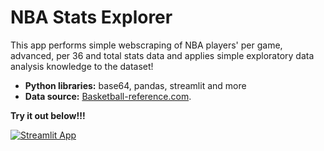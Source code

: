 # NBA Stats Explorer

This app performs simple webscraping of NBA players' per game, advanced, per 36 and total stats data and applies simple exploratory data analysis knowledge to the dataset!
* **Python libraries:** base64, pandas, streamlit and more
* **Data source:** [Basketball-reference.com](https://www.basketball-reference.com/).

**Try it out below!!!**

[![Streamlit App](https://static.streamlit.io/badges/streamlit_badge_black_white.svg)](https://share.streamlit.io/tta13/nba-stats-explorer/main/nba_app.py)
